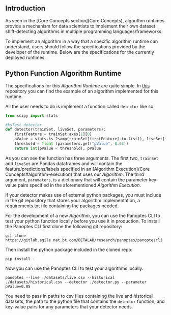 ## Introduction
As seen in the [Core Concepts section](Core Concepts), algorithm runtimes provide a mechanism for data scientists to implement their own dataset shift-detecting algorithms in multiple programming languages/frameworks.

To implement an algorithm in a way that a specific algorithm runtime can understand, users should follow the specifications provided by the developer of the runtime. Below are the specifications for the currently deployed runtimes.

## Python Function Algorithm Runtime
The specifications for this _Algorithm Runtime_ are quite simple. In [this](https://gitlab.agile.nat.bt.com/BETALAB/research/panoptes/example-algorithm-repo) repository you can find the example of an algorithm implemented for this runtime.

All the user needs to do is implement a function called `detector` like so:
```python
from scipy import stats

#ksTest detector
def detector(trainSet, liveSet, parameters):
    firstFeature = trainSet.axes[1][0]
    pValue = stats.ks_2samp(trainSet[firstFeature].to_list(), liveSet[firstFeature].to_list())[1]
    threshold = float (parameters.get("pValue", 0.05))
    return int(pValue < threshold), pValue
```
As you can see the function has three arguments. The first two, `trainSet` and `liveSet` are Pandas dataframes and will contain the feature/predictions/labels specified in an [Algorithm Execution](Core Concepts#algorithm-execution) that uses our _Algorithm_. The third argument, `parameters`, is a dictionary that will contain the parameter key-value pairs specified in the aforementioned _Algorithm Execution_.

If your detector makes use of external python packages, you must include in the git repository that stores your algorithm implementation, a requirements.txt file containing the packages needed.

For the development of a new _Algorithm_, you can use the Panoptes CLI to test your python function locally before you use it in production.
To install the Panoptes CLI first clone the following git repository:

`git clone https://gitlab.agile.nat.bt.com/BETALAB/research/panoptes/panoptescli`

Then install the python package included in the cloned repo:

`pip install .`

Now you can use the Panoptes CLI to test your algorithms locally.

`panoptes --live ./datasets/live.csv --historical ./datasets/historical.csv --detector ./detector.py --parameter pValue=0.05`

You need to pass in paths to csv files containing the live and historical datasets, the path to the python file that contains the `detector` function, and key-value pairs for any parameters that your detector needs.

